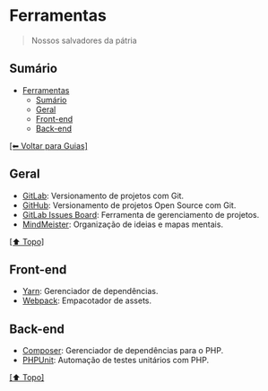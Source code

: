# Ferramentas

> Nossos salvadores da pátria

## Sumário

- [Ferramentas](#ferramentas)
    - [Sumário](#sum%C3%A1rio)
    - [Geral](#geral)
    - [Front-end](#front-end)
    - [Back-end](#back-end)

[[⬅ Voltar para Guias]](https://github.com/CTVoicer/Guidelines)

## Geral

- [GitLab](bitbucket.com): Versionamento de projetos com Git.
- [GitHub](https://github.com): Versionamento de projetos Open Source com Git.
- [GitLab Issues Board](https://gitlab.com/): Ferramenta de gerenciamento de projetos.
- [MindMeister](https://mindmeister.com): Organização de ideias e mapas mentais.

[[⬆ Topo]](#sum%C3%A1rio)

## Front-end

- [Yarn](https://yarnpkg.com): Gerenciador de dependências.
- [Webpack](https://webpack.js.org): Empacotador de assets.

## Back-end

- [Composer](https://getcomposer.org): Gerenciador de dependências para o PHP.
- [PHPUnit](https://phpunit.de): Automação de testes unitários com PHP.

[[⬆ Topo]](#sum%C3%A1rio)
